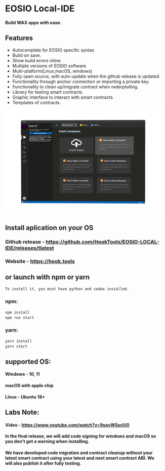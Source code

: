 # EOSIO Local-IDE

#### Build WAX apps with ease.

## Features

- Autocomplete for EOSIO specific syntax
- Build on save.
- Show build errors inline
- Multiple versions of EOSIO software
- Multi-platform(Linux,macOS, windows)
- Fully open source, with auto-update when the github release is updated.
- Functionality through anchor connection or importing a private key.
- Functionality to clean up/migrate contract when rederploiting.
- Library for testing smart contracts.
- Graphic interface to interact with smart contracts
- Templates of contracts.

![Image alt](https://github.com/HookTools/EOSIO-LOCAL-IDE/blob/main/sample.png)


## Install aplication on your OS 
### Github release - https://github.com/HookTools/EOSIO-LOCAL-IDE/releases/tlatest
### Website - https://hook.tools
## or launch with npm or yarn

```
To install it, you must have python and cmake installed.
```

### npm:
```sh
npm install
npm run start
```
### yarn:
```sh
yarn install
yarn start
```
## supported OS:
#### Windows - 10, 11
#### macOS with apple chip
#### Linux - Ubuntu 18+

## Labs Note:

#### Video - https://www.youtube.com/watch?v=9sqvWSeriU0
#### In the final release, we will add code signing for windows and macOS so you don't get a warning when installing.

#### We have developed code migration and contract cleanup without your latest smart contract using your latest and next smart contract ABI. We will also publish it after fully testing.
